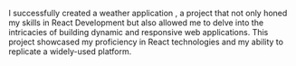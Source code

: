 I successfully created a weather application , a project that not only honed my skills in React Development but also allowed me to delve into the intricacies of building dynamic and responsive web applications. This project showcased my proficiency in React technologies and my ability to replicate a widely-used platform.
